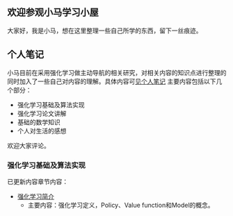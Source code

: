 ## 欢迎参观小马学习小屋

大家好，我是小马，想在这里整理一些自己所学的东西，留下一丝痕迹。

## 个人笔记

小马目前在采用强化学习做主动导航的相关研究，对相关内容的知识点进行整理的同时加入了一些自己对内容的理解。具体内容可[见个人笔记](https://www.yuque.com/mahongying/reinforcement_learning)
主要内容包括以下几个部分：
* 强化学习基础及算法实现
* 强化学习论文讲解
* 基础的数学知识
* 个人对生活的感想

欢迎大家评论。

### 强化学习基础及算法实现
已更新内容章节内容：

* [强化学习简介](https://www.yuque.com/mahongying/reinforcement_learning/introduction)
    * 主要内容：强化学习定义，Policy、Value function和Model的概念。